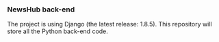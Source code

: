 ### NewsHub back-end

The project is using Django (the latest release: 1.8.5). This repository will store all the Python back-end code.
